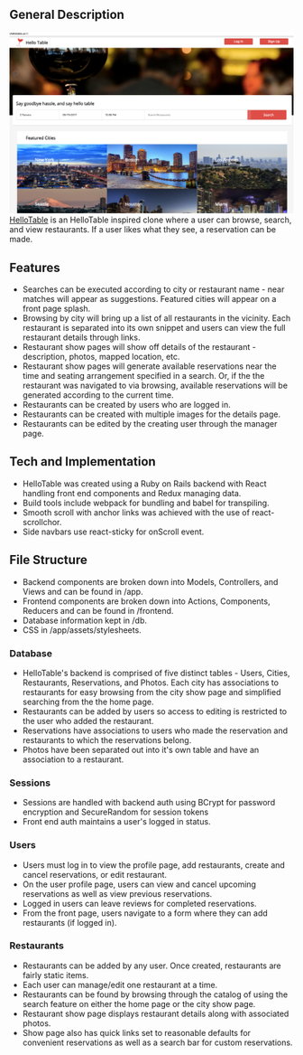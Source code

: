 ## General Description
![HelloTable ScreenShot](public/images/hello-table-full.png)
[HelloTable](https://hellotable.herokuapp.com/#/) is an HelloTable inspired clone where a user can browse, search, and view restaurants. If a user likes what they see, a reservation can be made.

## Features

* Searches can be executed according to city or restaurant name - near matches will appear as suggestions. Featured cities will appear on a front page splash.
* Browsing by city will bring up a list of all restaurants in the vicinity. Each restaurant is separated into its own snippet and users can view the full restaurant details through links.
* Restaurant show pages will show off details of the restaurant - description, photos, mapped location, etc.
* Restaurant show pages will generate available reservations near the time and seating arrangement specified in a search. Or, if the the restaurant was navigated to via browsing, available reservations will be generated according to the current time.
* Restaurants can be created by users who are logged in.
* Restaurants can be created with multiple images for the details page.
* Restaurants can be edited by the creating user through the manager page.

## Tech and Implementation

* HelloTable was created using a Ruby on Rails backend with React handling front end components and Redux managing data.
* Build tools include webpack for bundling and babel for transpiling.
* Smooth scroll with anchor links was achieved with the use of react-scrollchor.
* Side navbars use react-sticky for onScroll event.

## File Structure

* Backend components are broken down into Models, Controllers, and Views and can be found in /app.
* Frontend components are broken down into Actions, Components, Reducers and can be found in /frontend.
* Database information kept in /db.
* CSS in /app/assets/stylesheets.

### Database

* HelloTable's backend is comprised of five distinct tables - Users, Cities, Restaurants, Reservations, and Photos. Each city has associations to restaurants for easy browsing from the city show page and simplified searching from the the home page.
* Restaurants can be added by users so access to editing is restricted to the user who added the restaurant.
* Reservations have associations to users who made the reservation and restaurants to which the reservations belong.
* Photos have been separated out into it's own table and have an association to a restaurant.

### Sessions

* Sessions are handled with backend auth using BCrypt for password encryption and SecureRandom for session tokens
* Front end auth maintains a user's logged in status.

### Users

* Users must log in to view the profile page, add restaurants, create and cancel reservations, or edit restaurant.
* On the user profile page, users can view and cancel upcoming reservations as well as view previous reservations.
* Logged in users can leave reviews for completed reservations.
* From the front page, users navigate to a form where they can add restaurants (if logged in).

### Restaurants

* Restaurants can be added by any user. Once created, restaurants are fairly static items.
* Each user can manage/edit one restaurant at a time.
* Restaurants can be found by browsing through the catalog of using the search feature on either the home page or the city show page.
* Restaurant show page displays restaurant details along with associated photos.
* Show page also has quick links set to reasonable defaults for convenient reservations as well as a search bar for custom reservations.
